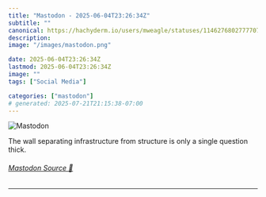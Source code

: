 ```yaml
---
title: "Mastodon - 2025-06-04T23:26:34Z"
subtitle: ""
canonical: https://hachyderm.io/users/mweagle/statuses/114627680277770746
description:
image: "/images/mastodon.png"

date: 2025-06-04T23:26:34Z
lastmod: 2025-06-04T23:26:34Z
image: ""
tags: ["Social Media"]

categories: ["mastodon"]
# generated: 2025-07-21T21:15:38-07:00
---
```

![Mastodon](/images/mastodon.png)

<p>The wall separating infrastructure from structure is only a single question thick.</p>


###### [Mastodon Source 🐘](https://hachyderm.io/@mweagle/114627680277770746)

___
